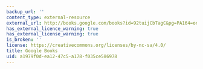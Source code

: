 ```yaml
---
backup_url: ''
content_type: external-resource
external_url: http://books.google.com/books?id=92tuijCbTagC&pg=PA164=onepage
has_external_licence_warning: true
has_external_license_warning: true
is_broken: ''
license: https://creativecommons.org/licenses/by-nc-sa/4.0/
title: Google Books
uid: a1979f0d-ea12-47c5-a178-f035ce586978
---
```


